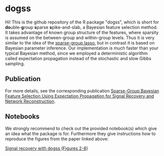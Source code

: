 # dogss

Hi! This is the github repository of the R package "dogss", which is short for **do**uble-**g**roup **s**parse **s**pike-and-slab, a Bayesian feature selection method. It takes advantage of known group structure of the features, where sparsity is assumed on the between-group and within-group levels. Thus it is very similar to the idea of the [sparse-group lasso](https://amstat.tandfonline.com/doi/abs/10.1080/10618600.2012.681250#.W82hp59BrmE), but in contrast it is based on Bayesian parameter inference. Our implementation is much faster than your typical Bayesian method, since we employed a deterministic algorithm called expectation propagation instead of the stochastic and slow Gibbs sampling.

## Publication

For more details, see the corresponding publication [Sparse-Group Bayesian Feature Selection Using Expectation Propagation for Signal Recovery and Network Reconstruction](https://arxiv.org/abs/1809.09367).

## Notebooks

We strongly recommend to check out the provided notebook(s) which give an idea what the package is for. Furthermore they give instructions how to reproduce the figures from the paper linked above:

[Signal recovery with dogss (Figures 2-8)](notebooks/signal_recovery/signal_recovery.md)
